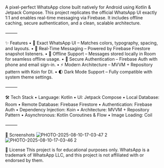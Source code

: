A pixel-perfect WhatsApp clone built natively for Android using Kotlin & Jetpack Compose.
This project replicates the official WhatsApp UI exactly 1:1 and enables real-time messaging via Firebase.
It includes offline caching, secure authentication, and a clean, scalable architecture.

⸻

✨ Features
	•	📱 Exact WhatsApp UI – Matches colors, typography, spacing, and layouts.
	•	💬 Real-Time Messaging – Powered by Firebase Firestore snapshot listeners.
	•	📶 Offline Support – Messages stored locally in Room for seamless offline usage.
	•	🔐 Secure Authentication – Firebase Auth with phone and email sign-in.
	•	⚡ Modern Architecture – MVVM + Repository pattern with Koin for DI.
	•	🌓 Dark Mode Support – Fully compatible with system theme settings.

⸻

🛠 Tech Stack
	•	Language: Kotlin
	•	UI: Jetpack Compose
	•	Local Database: Room
	•	Remote Database: Firebase Firestore
	•	Authentication: Firebase Auth
	•	Dependency Injection: Koin
	•	Architecture: MVVM + Repository Pattern
	•	Asynchronous: Kotlin Coroutines & Flow
	•	Image Loading: Coil

⸻

📸 Screenshots
![PHOTO-2025-08-10-17-03-47 2](https://github.com/user-attachments/assets/7c36ef5d-9945-4b86-a2b7-e2fa37d9dcce)
![PHOTO-2025-08-10-17-03-46 2](https://github.com/user-attachments/assets/1bd69851-e21f-4c90-9c41-a6104b6b9d25)

📜 License
This project is for educational purposes only.
WhatsApp is a trademark of WhatsApp LLC, and this project is not affiliated with or endorsed by them.
